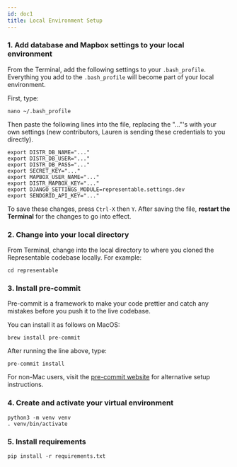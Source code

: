 ```yaml
---
id: doc1
title: Local Environment Setup
---
```


### 1. Add database and Mapbox settings to your local environment

From the Terminal, add the following settings to your `.bash_profile`. Everything you add to the `.bash_profile` will become part of your local environment.

First, type:

```
nano ~/.bash_profile
```

Then paste the following lines into the file, replacing the "..."'s with your own settings (new contributors, Lauren is sending these credentials to you directly).

```
export DISTR_DB_NAME="..."
export DISTR_DB_USER="..."
export DISTR_DB_PASS="..."
export SECRET_KEY="..."
export MAPBOX_USER_NAME="..."
export DISTR_MAPBOX_KEY="..."
export DJANGO_SETTINGS_MODULE=representable.settings.dev
export SENDGRID_API_KEY="..."
```

To save these changes, press `Ctrl-X` then `Y`. After saving the file, **restart the Terminal** for the changes to go into effect.

### 2. Change into your local directory

From Terminal, change into the local directory to where you cloned the Representable codebase locally. For example:

```
cd representable
```

### 3. Install pre-commit

Pre-commit is a framework to make your code prettier and catch any mistakes before you push it to the live
codebase.

You can install it as follows on MacOS:

```
brew install pre-commit
```

After running the line above, type:

```
pre-commit install
```

For non-Mac users, visit the [pre-commit website](https://pre-commit.com/) for alternative setup instructions.

### 4. Create and activate your virtual environment

```
python3 -m venv venv
. venv/bin/activate
```

### 5. Install requirements

```
pip install -r requirements.txt
```
